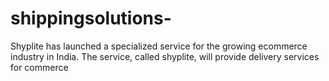 # shippingsolutions-
Shyplite has launched a specialized service for the growing ecommerce industry in India. The service, called shyplite, will provide delivery services for commerce
